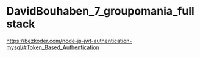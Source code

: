 # DavidBouhaben_7_groupomania_fullstack
https://bezkoder.com/node-js-jwt-authentication-mysql/#Token_Based_Authentication